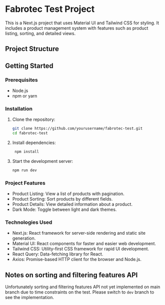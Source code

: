 # Fabrotec Test Project

This is a Next.js project that uses Material UI and Tailwind CSS for styling. It includes a product management system with features such as product listing, sorting, and detailed views.

## Project Structure

## Getting Started

### Prerequisites

- Node.js
- npm or yarn

### Installation

1. Clone the repository:
   ```sh
   git clone https://github.com/yourusername/fabrotec-test.git
   cd fabrotec-test
   ```
2. Install dependencies:
   ```sh
    npm install
   ```
3. Start the development server:
   ```sh
   npm run dev
   ```

### Project Features

- Product Listing: View a list of products with pagination.
- Product Sorting: Sort products by different fields.
- Product Details: View detailed information about a product.
- Dark Mode: Toggle between light and dark themes.

### Technologies Used

- Next.js: React framework for server-side rendering and static site generation.
- Material UI: React components for faster and easier web development.
- Tailwind CSS: Utility-first CSS framework for rapid UI development.
- React Query: Data-fetching library for React.
- Axios: Promise-based HTTP client for the browser and Node.js.

## Notes on sorting and filtering features API

Unfortunately sorting and filtering features API not yet implemented on main branch due to time constraints on the test. Please switch to `dev` branch to see the implementation.
